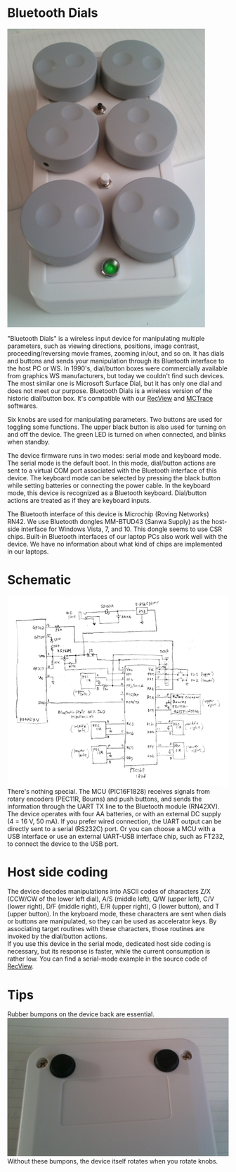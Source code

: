 # Bluetooth Dials

<IMG alt=overall src="pics/overall.png"><BR>

"Bluetooth Dials" is a wireless input device for manipulating multiple parameters, such as viewing directions, positions, image contrast, proceeding/reversing movie frames, zooming in/out, and so on. It has dials and buttons and sends your manipulation through its Bluetooth interface to the host PC or WS. In 1990's, dial/button boxes were commercially available from graphics WS manufacturers, but today we couldn't find such devices. The most similar one is Microsoft Surface Dial, but it has only one dial and does not meet our purpose. Bluetooth Dials is a wireless version of the historic dial/button box. It's compatible with our <a href="https://github.com/mizutanilab/RecView">RecView</a> and <a href="https://github.com/mizutanilab/MCTrace">MCTrace</a> softwares.<br>

Six knobs are used for manipulating parameters. Two buttons are used for toggling some functions. The upper black button is also used for turning on and off the device. The green LED is turned on when connected, and blinks when standby.  

The device firmware runs in two modes: serial mode and keyboard mode. The serial mode is the default boot. In this mode, dial/button actions are sent to a virtual COM port associated with the Bluetooth interface of this device. The keyboard mode can be selected by pressing the black button while setting batteries or connecting the power cable. In the keyboard mode, this device is recognized as a Bluetooth keyboard. Dial/button actions are treated as if they are keyboard inputs.  

The Bluetooth interface of this device is Microchip (Roving Networks) RN42. We use Bluetooth dongles MM-BTUD43 (Sanwa Supply) as the host-side interface for Windows Vista, 7, and 10. This dongle seems to use CSR chips. Built-in Bluetooth interfaces of our laptop PCs also work well with the device. We have no information about what kind of chips are implemented in our laptops.  

# Schematic
<IMG alt=schematic src="pics/schematic170107.png"><BR>
There's nothing special. The MCU (PIC16F1828) receives signals from rotary encoders (PEC11R, Bourns) and push buttons, and sends the information through the UART TX line to the Bluetooth module (RN42XV). The device operates with four AA batteries, or with an external DC supply (4 = 16 V, 50 mA). If you prefer wired connection, the UART output can be directly sent to a serial (RS232C) port. Or you can choose a MCU with a USB interface or use an external UART-USB interface chip, such as FT232, to connect the device to the USB port. <BR>

# Host side coding
The device decodes manipulations into ASCII codes of characters Z/X (CCW/CW of the lower left dial), A/S (middle left), Q/W (upper left), C/V (lower right), D/F (middle right), E/R (upper right), G (lower button), and T (upper button). In the keyboard mode, these characters are sent when dials or buttons are manipulated, so they can be used as accelerator keys. By associating target routines with these characters, those routines are invoked by the dial/button actions. <BR>
If you use this device in the serial mode, dedicated host side coding is necessary, but its response is faster, while the current consumption is rather low. You can find a serial-mode example in the source code of <a href="https://github.com/mizutanilab/RecView">RecView</a>.

# Tips
Rubber bumpons on the device back are essential.
<IMG alt=overall src="pics/rubberBumpons.png"><BR>
Without these bumpons, the device itself rotates when you rotate knobs.
